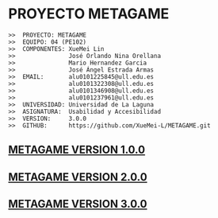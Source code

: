 # PROYECTO METAGAME

```
>>  PROYECTO: METAGAME
>>  EQUIPO: 04 (PE102)
>>  COMPONENTES: XueMei Lin
>>               José Orlando Nina Orellana
>>               Mario Hernandez Garcia
>>               José Ángel Estrada Armas
>>  EMAIL:       alu0101225845@ull.edu.es
>>               alu0101322308@ull.edu.es
>>               alu0101346908@ull.edu.es
>>               alu0101237961@ull.edu.es
>>  UNIVERSIDAD: Universidad de La Laguna
>>  ASIGNATURA:  Usabilidad y Accesibilidad
>>  VERSION:     3.0.0
>>  GITHUB:      https://github.com/XueMei-L/METAGAME.git
```

## [METAGAME VERSION 1.0.0](METAGAME%20V%201.0.0%20HTML/)
## [METAGAME VERSION 2.0.0](METAGAME%20V%202.0.0%20CSS/)
## [METAGAME VERSION 3.0.0](METAGAME%20V%203.0.0%20JAVASCRIPT/)
